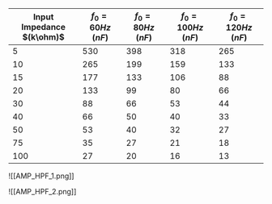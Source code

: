 | Input Impedance <br>$(k\ohm)$ | $f_0=60Hz$ <br>$(nF)$ | $f_0=80Hz$ <br>$(nF)$ | $f_0=100Hz$ <br>$(nF)$ | $f_0=120Hz$ <br>$(nF)$ |
| ----------------------------- | --------------------- | --------------------- | ---------------------- | ---------------------- |
| 5                             | 530                   | 398                   | 318                    | 265                    |
| 10                            | 265                   | 199                   | 159                    | 133                    |
| 15                            | 177                   | 133                   | 106                    | 88                     |
| 20                            | 133                   | 99                    | 80                     | 66                     |
| 30                            | 88                    | 66                    | 53                     | 44                     |
| 40                            | 66                    | 50                    | 40                     | 33                     |
| 50                            | 53                    | 40                    | 32                     | 27                     |
| 75                            | 35                    | 27                    | 21                     | 18                     |
| 100                           | 27                    | 20                    | 16                     | 13                     |

![[AMP_HPF_1.png]]

![[AMP_HPF_2.png]]

